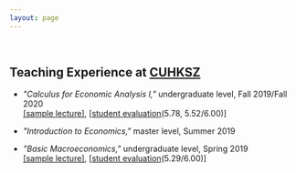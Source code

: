 ```yaml
---
layout: page
---
```

<br>

## Teaching Experience at [CUHKSZ](https://sme.cuhk.edu.cn/en)

* _"Calculus for Economic Analysis I,"_ undergraduate level, Fall 2019/Fall 2020 <br>
  [[sample lecture]](https://econhanwt.github.io/my_docs/notes/Note_Continuity_Wontae_Han.pdf), [[student evaluation](https://econhanwt.github.io/my_docs/notes/Eval_MAT1010_Wontae_HAN.pdf)(5.78, 5.52/6.00)]

* _"Introduction to Economics,"_ master level, Summer 2019 <br>

* _"Basic Macroeconomics,"_ undergraduate level, Spring 2019 <br>
  [[sample lecture]](https://econhanwt/econhanwt.github.io/my_docs/notes/Note_Aggregate_Demand_Supply_Wontae_Han.pdf), [[student evaluation](https://econhanwt/econhanwt.github.io/my_docs/notes/Eval_ECO2021_Wontae_HAN.pdf)(5.29/6.00)] 
